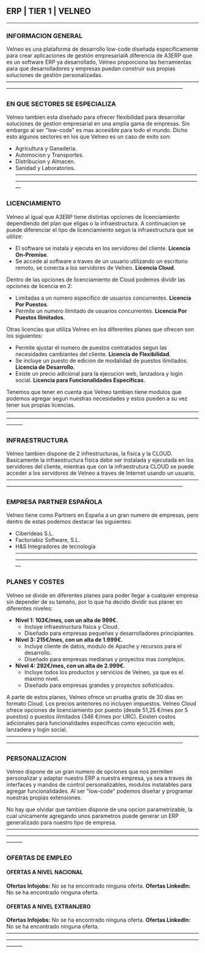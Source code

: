 ##  ERP | TIER 1 | VELNEO
-----------------------------------------------------------------------------------------------------------------------------------------------------------
###   INFORMACION GENERAL
Velneo es una plataforma de desarrollo low-code diseñada específicamente para crear aplicaciones de gestión empresarialA diferencia de A3ERP que es un software ERP ya desarrollado, Velneo proporciona las herramientas para que desarrolladores y empresas puedan construir sus propias soluciones de gestión personalizadas.
—————————————————————————————————————————————————————————————————————
###   EN QUE SECTORES SE ESPECIALIZA
Velneo tambien esta diseñado para ofrecer flexibilidad para desarrollar soluciones de gestion empresarial en una amplia gama de empresas. Sin embargo al ser "low-code" es mas accesible para todo el mundo. Dicho esto algunos sectores en los que Velneo es un caso de exito son:
- Agricultura y Ganaderia.
- Automocion y Transportes.
- Distribucion y Almacen.
- Sanidad y Laboratorios.
—————————————————————————————————————————————————————————————————————
###   LICENCIAMIENTO
Velneo al igual que A3ERP tiene distintas opciones de licenciamiento dependiendo del plan que eligas o la infraestructura. A continuacion se puede diferenciar el tipo de licenciamiento segun la infraestructura que se utilize:
- El software se instala y ejecuta en los servidores del cliente. **Licencia On-Premise**.
- Se accede al software a traves de un usuario utilizando un escritorio remoto, se conecta a los servidores de Velneo. **Licencia Cloud**.

Dentro de las opciones de licenciamiento de Cloud podemos dividir las opciones de licencia en 2:
- Limitadas a un numero especifico de usuarios concurrentes. **Licencia Por Puestos**.
- Permite un numero ilimitado de usuarios concurrentes. **Licencia Por Puestos Ilimitados**.

Otras licencias que utiliza Velneo en los diferentes planes que ofrecen son los siguientes:
- Permite ajustar el numero de puestos contratados segun las necesidades cambiantes del cliente. **Licencia de Flexibilidad**.
- Se incluye un puesto de edicion de modalidad de puestos ilimitados. **Licencia de Desarrollo**.
- Existe un precio adicional para la ejecucion web, lanzadora y login social. **Licencia para Funcionalidades Especificas**.

Tenemos que tener en cuenta que Velneo tambien tiene modulos que podemos agregar segun nuestras necesidades y estos pueden a su vez tener sus propias licencias.
———————————————————————————————————————————————————————————————————————————
###   INFRAESTRUCTURA
Velneo tambien dispone de 2 infrestructuras, la fisica y la CLOUD. Basicamente la infraestructura fisica debe ser instalada y ejecutada en los servidores del cliente, mientras que con la infraestrutura CLOUD se puede acceder a los servidores de Velneo a traves de Internet usando un usuario.
—————————————————————————————————————————————————————————————————————
###   EMPRESA PARTNER ESPAÑOLA
Velneo tiene como Partners en España a un gran numero de empresas, pero dentro de estas podemos destacar las siguientes:
- Ciberideas S.L.
- Factoriabiz Software, S.L.
- H&S Integradores de tecnología
—————————————————————————————————————————————————————————————————————
###   PLANES Y COSTES
Velneo se divide en diferentes planes para poder llegar a cualquier empresa sin depender de su tamaño, por lo que ha decido dividir sus planer en diferentes niveles:
- **Nivel 1: 103€/mes, con un alta de 999€.**
	- Incluye infraestructura fisica y Cloud.
	- Diseñado para empresas pequeñas y desarrolladores principiantes.
- **Nivel 3: 215€/mes, con un alta de 1.999€.**
	- Incluye cliente de datos, modulo de Apache y recursos para el desarrollo.
	- Diseñado para empresas medianas y proyectos mas complejos.
- **Nivel 4: 292€/mes, con un alta de 2.999€.**
	- Incluye todos los productos y servicios de Velneo, ya que es el maximo nivel.
	- Diseñado para empresas grandes y proyectos sofisticados.

A parte de estos planes, Velneo ofrece un prueba gratis de 30 dias en formato Cloud. Los precios anteriores no incluyen impuestos.
Velneo Cloud ofrece opciones de licenciamiento por puesto (desde 51,25 €/mes por 5 puestos) o puestos ilimitados (346 €/mes por URC). Existen costos adicionales para funcionalidades específicas como ejecución web, lanzadera y login social.
—————————————————————————————————————————————————————————————————————
###   PERSONALIZACION
Velneo dispone de un gran numero de opciones que nos permiten personalizar y adaptar nuestro ERP a nuestra empresa, ya sea a traves de interfaces y mandos de control personalizables, modulos instalables para agregar funcionalidades. Al ser "low-code" podemos diseñar y programar nuestras propias extensiones.

No hay que olvidar que tambien dispone de una opcion parametrizable, la cual unicamente agregando unos parametros puede generar un ERP generalizado para nuestro tipo de empresa.
———————————————————————————————————————————————————————————————————————————
###   OFERTAS DE EMPLEO
####    OFERTAS A NIVEL NACIONAL
__Ofertas Infojobs:__ No se ha encontrado ninguna oferta.
__Ofertas LinkedIn:__ No se ha encontrado ninguna oferta.
####    OFERTAS A NIVEL EXTRANJERO
__Ofertas Infojobs:__ No se ha encontrado ninguna oferta.
__Ofertas LinkedIn:__ No se ha encontrado ninguna oferta.
———————————————————————————————————————————————————————————————————————————